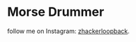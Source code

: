 # Morse Drummer

follow me on Instagram: [zhackerloopback](https://instagram.com/zhackerloopback).

